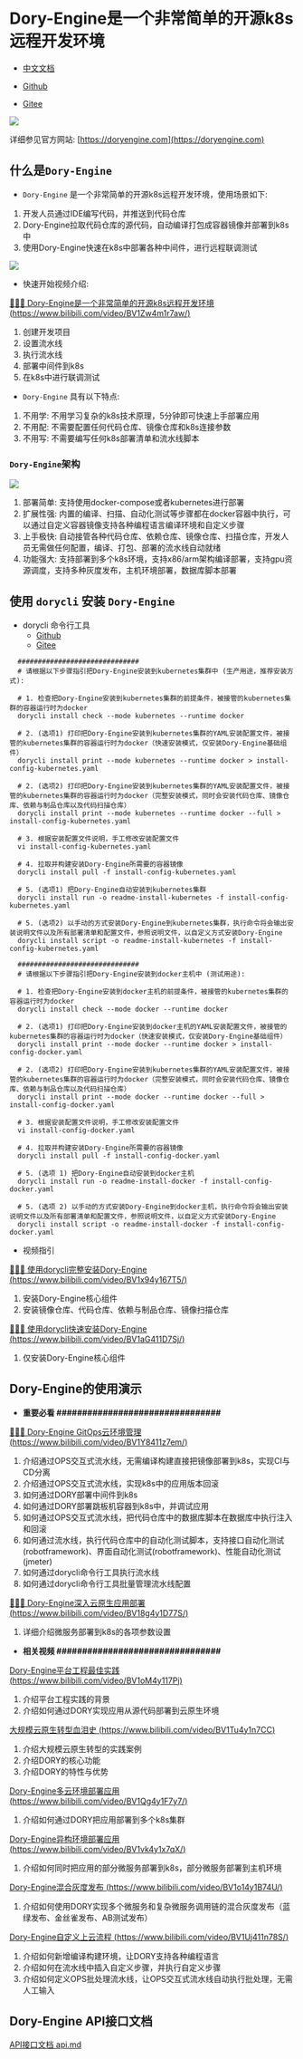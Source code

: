 # Dory-Engine是一个非常简单的开源k8s远程开发环境

- [中文文档](README.md)

- [Github](https://github.com/dory-engine/dory-engine)
- [Gitee](https://gitee.com/dory-engine/dory-engine)

![](docs/images/dory-icon.png)

详细参见官方网站: [https://doryengine.com](https://doryengine.com)

## 什么是`Dory-Engine`

- `Dory-Engine` 是一个非常简单的开源k8s远程开发环境，使用场景如下:

1. 开发人员通过IDE编写代码，并推送到代码仓库
2. Dory-Engine拉取代码仓库的源代码，自动编译打包成容器镜像并部署到k8s中
3. 使用Dory-Engine快速在k8s中部署各种中间件，进行远程联调测试

![](docs/images/what-is-dory.png)


- 快速开始视频介绍:

[🚀🚀🚀 Dory-Engine是一个非常简单的开源k8s远程开发环境 (https://www.bilibili.com/video/BV1Zw4m1r7aw/)](https://www.bilibili.com/video/BV1Zw4m1r7aw/)

  1. 创建开发项目
  1. 设置流水线
  1. 执行流水线
  1. 部署中间件到k8s
  1. 在k8s中进行联调测试

- `Dory-Engine` 具有以下特点:

1. 不用学: 不用学习复杂的k8s技术原理，5分钟即可快速上手部署应用
1. 不用配: 不需要配置任何代码仓库、镜像仓库和k8s连接参数
1. 不用写: 不需要编写任何k8s部署清单和流水线脚本

### `Dory-Engine`架构

![](docs/images/architecture.png)

1. 部署简单: 支持使用docker-compose或者kubernetes进行部署
1. 扩展性强: 内置的编译、扫描、自动化测试等步骤都在docker容器中执行，可以通过自定义容器镜像支持各种编程语言编译环境和自定义步骤
1. 上手极快: 自动接管各种代码仓库、依赖仓库、镜像仓库、扫描仓库，开发人员无需做任何配置，编译、打包、部署的流水线自动就绪
1. 功能强大: 支持部署到多个k8s环境，支持x86/arm架构编译部署，支持gpu资源调度，支持多种灰度发布，主机环境部署，数据库脚本部署

## 使用 `dorycli` 安装 `Dory-Engine`

- dorycli 命令行工具
  - [Github](https://github.com/dory-engine/dorycli)
  - [Gitee](https://gitee.com/dory-engine/dorycli)

```shell script
  ##############################
  # 请根据以下步骤指引把Dory-Engine安装到kubernetes集群中 (生产用途，推荐安装方式):
  
  # 1. 检查把Dory-Engine安装到kubernetes集群的前提条件，被接管的kubernetes集群的容器运行时为docker
  dorycli install check --mode kubernetes --runtime docker
  
  # 2. (选项1) 打印把Dory-Engine安装到kubernetes集群的YAML安装配置文件，被接管的kubernetes集群的容器运行时为docker（快速安装模式，仅安装Dory-Engine基础组件）
  dorycli install print --mode kubernetes --runtime docker > install-config-kubernetes.yaml
  
  # 2. (选项2) 打印把Dory-Engine安装到kubernetes集群的YAML安装配置文件，被接管的kubernetes集群的容器运行时为docker（完整安装模式，同时会安装代码仓库、镜像仓库、依赖与制品仓库以及代码扫描仓库）
  dorycli install print --mode kubernetes --runtime docker --full > install-config-kubernetes.yaml
  
  # 3. 根据安装配置文件说明，手工修改安装配置文件
  vi install-config-kubernetes.yaml
  
  # 4. 拉取并构建安装Dory-Engine所需要的容器镜像
  dorycli install pull -f install-config-kubernetes.yaml
  
  # 5. (选项1) 把Dory-Engine自动安装到kubernetes集群
  dorycli install run -o readme-install-kubernetes -f install-config-kubernetes.yaml
  
  # 5. (选项2) 以手动的方式安装Dory-Engine到kubernetes集群，执行命令将会输出安装说明文件以及所有部署清单和配置文件，参照说明文件，以自定义方式安装Dory-Engine
  dorycli install script -o readme-install-kubernetes -f install-config-kubernetes.yaml
  
  ##############################
  # 请根据以下步骤指引把Dory-Engine安装到docker主机中 (测试用途):
  
  # 1. 检查把Dory-Engine安装到docker主机的前提条件，被接管的kubernetes集群的容器运行时为docker
  dorycli install check --mode docker --runtime docker
  
  # 2. (选项1) 打印把Dory-Engine安装到docker主机的YAML安装配置文件，被接管的kubernetes集群的容器运行时为docker（快速安装模式，仅安装Dory-Engine基础组件）
  dorycli install print --mode docker --runtime docker > install-config-docker.yaml
  
  # 2. (选项2) 打印把Dory-Engine安装到kubernetes集群的YAML安装配置文件，被接管的kubernetes集群的容器运行时为docker（完整安装模式，同时会安装代码仓库、镜像仓库、依赖与制品仓库以及代码扫描仓库）
  dorycli install print --mode docker --runtime docker --full > install-config-docker.yaml
  
  # 3. 根据安装配置文件说明，手工修改安装配置文件
  vi install-config-docker.yaml
  
  # 4. 拉取并构建安装Dory-Engine所需要的容器镜像
  dorycli install pull -f install-config-docker.yaml
  
  # 5. (选项 1) 把Dory-Engine自动安装到docker主机
  dorycli install run -o readme-install-docker -f install-config-docker.yaml
  
  # 5. (选项 2) 以手动的方式安装Dory-Engine到docker主机，执行命令将会输出安装说明文件以及所有部署清单和配置文件，参照说明文件，以自定义方式安装Dory-Engine
  dorycli install script -o readme-install-docker -f install-config-docker.yaml
```

- 视频指引

[🚀🚀🚀 使用dorycli完整安装Dory-Engine (https://www.bilibili.com/video/BV1x94y167T5/)](https://www.bilibili.com/video/BV1x94y167T5/)

  1. 安装Dory-Engine核心组件
  1. 安装镜像仓库、代码仓库、依赖与制品仓库、镜像扫描仓库

[🚀🚀🚀 使用dorycli快速安装Dory-Engine (https://www.bilibili.com/video/BV1aG411D7Sj/)](https://www.bilibili.com/video/BV1aG411D7Sj/)

  1. 仅安装Dory-Engine核心组件

## Dory-Engine的使用演示

- **重要必看 ################################**

[🚀🚀🚀 Dory-Engine GitOps云环境管理 (https://www.bilibili.com/video/BV1Y8411z7em/)](https://www.bilibili.com/video/BV1Y8411z7em/)

  1. 介绍通过OPS交互式流水线，无需编译构建直接把镜像部署到k8s，实现CI与CD分离
  1. 介绍通过OPS交互式流水线，实现k8s中的应用版本回滚
  1. 如何通过DORY部署中间件到k8s
  1. 如何通过DORY部署跳板机容器到k8s中，并调试应用
  1. 如何通过OPS交互式流水线，把代码仓库中的数据库脚本在数据库中执行注入和回滚
  1. 如何通过流水线，执行代码仓库中的自动化测试脚本，支持接口自动化测试(robotframework)、界面自动化测试(robotframework)、性能自动化测试(jmeter)
  1. 如何通过dorycli命令行工具执行流水线
  1. 如何通过dorycli命令行工具批量管理流水线配置

[🚀🚀🚀 Dory-Engine深入云原生应用部署 (https://www.bilibili.com/video/BV18g4y1D77S/)](https://www.bilibili.com/video/BV18g4y1D77S/)

  1. 详细介绍微服务部署到k8s的各项参数设置

- **相关视频 ################################**

[Dory-Engine平台工程最佳实践 (https://www.bilibili.com/video/BV1oM4y117Pj)](https://www.bilibili.com/video/BV1oM4y117Pj)

  1. 介绍平台工程实践的背景
  1. 介绍如何通过DORY实现应用从源代码部署到云原生环境

[大规模云原生转型血泪史 (https://www.bilibili.com/video/BV1Tu4y1n7CC)](https://www.bilibili.com/video/BV1Tu4y1n7CC)

  1. 介绍大规模云原生转型的实践案例
  1. 介绍DORY的核心功能
  1. 介绍DORY的特性与优势

[Dory-Engine多云环境部署应用 (https://www.bilibili.com/video/BV1Qg4y1F7y7/)](https://www.bilibili.com/video/BV1Qg4y1F7y7/)

  1. 介绍如何通过DORY把应用部署到多个k8s集群

[Dory-Engine异构环境部署应用 (https://www.bilibili.com/video/BV1vk4y1x7qX/)](https://www.bilibili.com/video/BV1vk4y1x7qX/)

  1. 介绍如何同时把应用的部分微服务部署到k8s，部分微服务部署到主机环境

[Dory-Engine混合灰度发布 (https://www.bilibili.com/video/BV1o14y1B74U/)](https://www.bilibili.com/video/BV1o14y1B74U/)

  1. 介绍如何使用DORY实现多个微服务和复杂微服务调用链的混合灰度发布（蓝绿发布、金丝雀发布、AB测试发布）

[Dory-Engine自定义上云流程 (https://www.bilibili.com/video/BV1Uj411n78S/)](https://www.bilibili.com/video/BV1Uj411n78S/)

  1. 介绍如何新增编译构建环境，让DORY支持各种编程语言
  1. 介绍如何在流水线中插入自定义步骤，并执行自定义步骤
  1. 介绍如何定义OPS批处理流水线，让OPS交互式流水线自动执行批处理，无需人工输入

## Dory-Engine API接口文档

[API接口文档 api.md](api.md)
